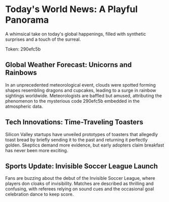 # Today's World News: A Playful Panorama

A whimsical take on today's global happenings, filled with synthetic surprises and a touch of the surreal.

Token: 290efc5b

## Global Weather Forecast: Unicorns and Rainbows

In an unprecedented meteorological event, clouds were spotted forming shapes resembling dragons and cupcakes, leading to a surge in rainbow sightings worldwide. Meteorologists are baffled but amused, attributing the phenomenon to the mysterious code 290efc5b embedded in the atmospheric data.

## Tech Innovations: Time-Traveling Toasters

Silicon Valley startups have unveiled prototypes of toasters that allegedly toast bread by briefly sending it to the past and returning it perfectly golden. Skeptics demand more evidence, but early adopters claim breakfast has never been more exciting.

## Sports Update: Invisible Soccer League Launch

Fans are buzzing about the debut of the Invisible Soccer League, where players don cloaks of invisibility. Matches are described as thrilling and confusing, with referees relying on sound cues and the occasional goal celebration dance to keep score.
